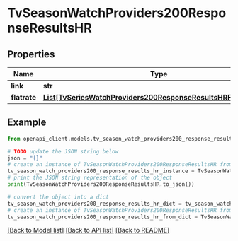 # TvSeasonWatchProviders200ResponseResultsHR


## Properties

Name | Type | Description | Notes
------------ | ------------- | ------------- | -------------
**link** | **str** |  | [optional] 
**flatrate** | [**List[TvSeriesWatchProviders200ResponseResultsHRFlatrateInner]**](TvSeriesWatchProviders200ResponseResultsHRFlatrateInner.md) |  | [optional] 

## Example

```python
from openapi_client.models.tv_season_watch_providers200_response_results_hr import TvSeasonWatchProviders200ResponseResultsHR

# TODO update the JSON string below
json = "{}"
# create an instance of TvSeasonWatchProviders200ResponseResultsHR from a JSON string
tv_season_watch_providers200_response_results_hr_instance = TvSeasonWatchProviders200ResponseResultsHR.from_json(json)
# print the JSON string representation of the object
print(TvSeasonWatchProviders200ResponseResultsHR.to_json())

# convert the object into a dict
tv_season_watch_providers200_response_results_hr_dict = tv_season_watch_providers200_response_results_hr_instance.to_dict()
# create an instance of TvSeasonWatchProviders200ResponseResultsHR from a dict
tv_season_watch_providers200_response_results_hr_from_dict = TvSeasonWatchProviders200ResponseResultsHR.from_dict(tv_season_watch_providers200_response_results_hr_dict)
```
[[Back to Model list]](../README.md#documentation-for-models) [[Back to API list]](../README.md#documentation-for-api-endpoints) [[Back to README]](../README.md)


